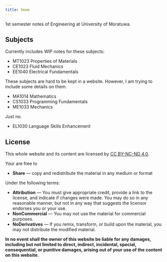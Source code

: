 ```yaml
---
title: Home
---
```


1st semester notes of Engineering at University of Moratuwa.

## Subjects

Currently includes WIP notes for these subjects:

- MT1023 Properties of Materials
- CE1023 Fluid Mechanics
- EE1040 Electrical Fundamentals

These subjects are hard to be kept in a website. However, I am trying to include
some details on them.

- MA1014 Mathematics
- CS1033 Programming Fundamentals
- ME1033 Mechanics

Just no.

- EL1030 Language Skills Enhancement

## License

This whole website and its content are licensed by
[CC BY-NC-ND 4.0](https://creativecommons.org/licenses/by-nc-nd/4.0/).

Your are free to

- **Share** — copy and redistribute the material in any medium or format

Under the following terms:

- **Attribution** — You must give appropriate credit, provide a link to the
  license, and indicate if changes were made. You may do so in any reasonable
  manner, but not in any way that suggests the licensor endorses you or your
  use.
- **NonCommercial** — You may not use the material for commercial purposes.
- **NoDerivatives** — If you remix, transform, or build upon the material, you
  may not distribute the modified material.

**In no event shall the owner of this website be liable for any damages,
including but not limited to direct, indirect, incidental, special,
consequential, or punitive damages, arising out of your use of the content on
this website.**
